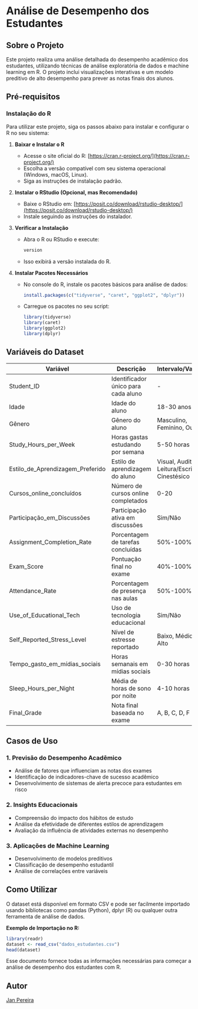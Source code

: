 # Análise de Desempenho dos Estudantes

## Sobre o Projeto

Este projeto realiza uma análise detalhada do desempenho acadêmico dos estudantes, utilizando técnicas de análise exploratória de dados e machine learning em R. O projeto inclui visualizações interativas e um modelo preditivo de alto desempenho para prever as notas finais dos alunos.

## Pré-requisitos

### Instalação do R

Para utilizar este projeto, siga os passos abaixo para instalar e configurar o R no seu sistema:

1. **Baixar e Instalar o R**  
   - Acesse o site oficial do R: [https://cran.r-project.org/](https://cran.r-project.org/)
   - Escolha a versão compatível com seu sistema operacional (Windows, macOS, Linux).
   - Siga as instruções de instalação padrão.

2. **Instalar o RStudio (Opcional, mas Recomendado)**  
   - Baixe o RStudio em: [https://posit.co/download/rstudio-desktop/](https://posit.co/download/rstudio-desktop/)
   - Instale seguindo as instruções do instalador.

3. **Verificar a Instalação**  
   - Abra o R ou RStudio e execute:
     ```r
     version
     ```
   - Isso exibirá a versão instalada do R.

4. **Instalar Pacotes Necessários**  
   - No console do R, instale os pacotes básicos para análise de dados:
     ```r
     install.packages(c("tidyverse", "caret", "ggplot2", "dplyr"))
     ```
   - Carregue os pacotes no seu script:
     ```r
     library(tidyverse)
     library(caret)
     library(ggplot2)
     library(dplyr)
     ```

## Variáveis do Dataset

| Variável | Descrição | Intervalo/Valores |
|----------|-----------|------------------|
| Student_ID | Identificador único para cada aluno | - |
| Idade | Idade do aluno | 18-30 anos |
| Gênero | Gênero do aluno | Masculino, Feminino, Outro |
| Study_Hours_per_Week | Horas gastas estudando por semana | 5-50 horas |
| Estilo_de_Aprendizagem_Preferido | Estilo de aprendizagem do aluno | Visual, Auditivo, Leitura/Escrita, Cinestésico |
| Cursos_online_concluídos | Número de cursos online completados | 0-20 |
| Participação_em_Discussões | Participação ativa em discussões | Sim/Não |
| Assignment_Completion_Rate | Porcentagem de tarefas concluídas | 50%-100% |
| Exam_Score | Pontuação final no exame | 40%-100% |
| Attendance_Rate | Porcentagem de presença nas aulas | 50%-100% |
| Use_of_Educational_Tech | Uso de tecnologia educacional | Sim/Não |
| Self_Reported_Stress_Level | Nível de estresse reportado | Baixo, Médio, Alto |
| Tempo_gasto_em_mídias_sociais | Horas semanais em mídias sociais | 0-30 horas |
| Sleep_Hours_per_Night | Média de horas de sono por noite | 4-10 horas |
| Final_Grade | Nota final baseada no exame | A, B, C, D, F |

## Casos de Uso

### 1. Previsão do Desempenho Acadêmico
- Análise de fatores que influenciam as notas dos exames
- Identificação de indicadores-chave de sucesso acadêmico
- Desenvolvimento de sistemas de alerta precoce para estudantes em risco

### 2. Insights Educacionais
- Compreensão do impacto dos hábitos de estudo
- Análise da efetividade de diferentes estilos de aprendizagem
- Avaliação da influência de atividades externas no desempenho

### 3. Aplicações de Machine Learning
- Desenvolvimento de modelos preditivos
- Classificação de desempenho estudantil
- Análise de correlações entre variáveis

## Como Utilizar
O dataset está disponível em formato CSV e pode ser facilmente importado usando bibliotecas como pandas (Python), dplyr (R) ou qualquer outra ferramenta de análise de dados.

**Exemplo de Importação no R:**
```r
library(readr)
dataset <- read_csv("dados_estudantes.csv")
head(dataset)
```
Esse documento fornece todas as informações necessárias para começar a análise de desempenho dos estudantes com R.

## Autor
[Jan Pereira](https://github.com/janpereira82)
